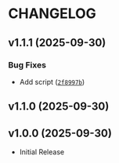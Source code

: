 # CHANGELOG

<!-- version list -->

## v1.1.1 (2025-09-30)

### Bug Fixes

- Add script
  ([`2f8997b`](https://github.com/Inzhenerka/scooters_data_uploader/commit/2f8997bcb8bc75f4761fd06289af414c918905be))


## v1.1.0 (2025-09-30)


## v1.0.0 (2025-09-30)

- Initial Release
